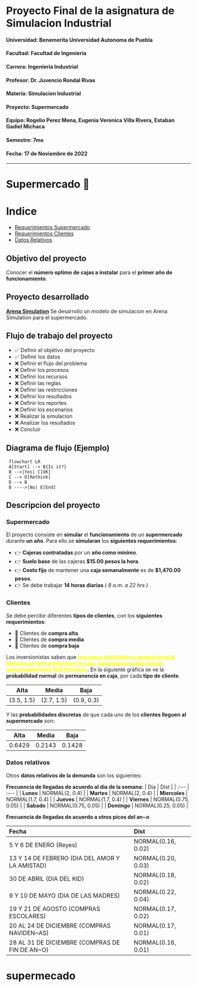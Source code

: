 # Proyecto Final de la asignatura de Simulacion Industrial

#### **Universidad:** Benemerita Universidad Autonoma de Puebla
#### **Facultad:** Facultad de Ingenieria
#### **Carrera:** Ingenieria Industrial
#### **Profesor:** Dr. Juvencio Rondal Rivas
#### **Materia:** Simulacion Industrial
#### **Proyecto:** Supermercado
#### **Equipo:** Rogelio Perez Mena, Eugenia Veronica Villa Rivera, Estaban Gadiel Michaca
#### **Semestre:** 7mo
#### **Fecha:** 17 de Noviembre de 2022

---

# Supermercado :convenience_store:

# Indice
- <a href="#super">Requerimientos Supermercado</a>
- <a href="#clientes">Requerimientos Clientes</a>
- <a href="#datos-relativos">Datos Relativos</a>

## Objetivo del proyecto
Conocer  el  **número optimo de cajas a instalar** para el **primer año de funcionamiento**.

## Proyecto desarrollado
[**Arena Simulation**](https://rossetti.github.io/RossettiArenaBook/ch2-ArenaEnv.html, "Documentacion de Arena Simulation")
Se desarrollo un modelo de simulacion en Arena Simulation para el supermercado.

## Flujo de trabajo del proyecto
- :white_check_mark: Definir el objetivo del proyecto
- :white_check_mark: Definir los datos
- :x: Definir el flujo del problema
- :x: Definir los procesos
- :x: Definir los recursos
- :x: Definir las reglas
- :x: Definir las restricciones
- :x: Definir los resultados
- :x: Definir los reportes
- :x: Definir los escenarios
- :x: Realizar la simulacion
- :x: Analizar los resultados
- :x: Concluir

## Diagrama de flujo (Ejemplo)

   ```mermaid
    flowchart LR
    A[Start] --> B{Is it?}
    B -->|Yes| C[OK]
    C --> D[Rethink]
    D --> B
    B ---->|No| E[End]
   ```


## Descripcion del proyecto

<h3 id="super">Supermercado</h3>

El proyecto consiste en **simular** el **funcionamiento** de un **supermercado** durante **un año**. Para ello se **simularan** los **siguientes requerimientos**:
- :point_right: **Cajeras contratadas** por un **año como minimo**.
- :point_right: **Suelo base** de las cajeras **$15.00 pesos la hora**.
- :point_right: **Costo fijo** de mantener una **caja semanalmente**  es  de  **$1,470.00  pesos**.
- :point_right: Se debe trabajar **14 horas diarias** *( 8 a.m. a 22 hrs )* .

<h3 id="clientes">Clientes</h3>

Se debe percibir diferentes **tipos de clientes**, con los **siguientes requerimientos**:
- :gem: Clientes de **compra alta**
- :money_with_wings: Clientes de **compra media**
- :balloon: Clientes de **compra baja**

Los inversionistas saben que <span style="text-decoration:underline; font-weight: bold; color: yellow;" >la compra del cliente es proporcional al  tiempo que este permanece en caja, gastando por cada minuto aproximadamente $50.00 pesos</span>. En la siguiente gráfica se ve la **probabilidad normal** de **permanencia en caja**, por cada **tipo de cliente**.

| Alta | Media | Baja |
| :---: | :---: | :---: |
| (3.5, 1.5) | (2.7, 1.5) | (0.9, 0.3) |

Y las **probabilidades discretas** de que cada uno de los **clientes lleguen al supermercado** son:

| Alta | Media | Baja |
| :---: | :---: | :---: |
| 0.6429 | 0.2143 | 0.1428 |

<h3 id="datos-relativos">Datos relativos</h3>

Otros **datos relativos de la demanda** son los siguientes:

**Frecuencia de llegadas de acuerdo al dia de la semana:**
| Dia | Dist |
| :--- | :--- |
| **Lunes** | NORMAL(2, 0.4) |
| **Martes** | NORMAL(2, 0.4) |
| **Miercoles** | NORMAL(1.7, 0.4) |
| **Jueves** | NORMAL(1.7, 0.4) |
| **Viernes** | NORMAL(0.75, 0.05) |
| **Sabado** | NORMAL(0.75, 0.05) |
| **Domingo** | NORMAL(0.25, 0.05) |

**Frecuencia de llegadas de acuerdo a otros picos del an~o**

| Fecha | Dist |
| :--- | :--- |
| 5 Y 6 DE ENERO (Reyes) | NORMAL(0.16, 0.02) |
| 13 Y 14 DE FEBRERO (DIA DEL AMOR Y LA AMISTAD)  | NORMAL(0.20, 0.03) |
| 30 DE ABRIL (DIA DEL KID) | NORMAL(0.18, 0.02) |
| 9 Y 10 DE MAYO (DIA DE LAS MADRES) | NORMAL(0.22, 0.04) |
| 19 Y 21 DE AGOSTO (COMPRAS ESCOLARES) | NORMAL(0.17, 0.02) |
| 20 AL 24 DE DICIEMBRE (COMPRAS NAVIDEN~AS) | NORMAL(0.17, 0.01) |
| 28 AL 31 DE DICIEMBRE (COMPRAS DE FIN DE AN~O) | NORMAL(0.16, 0.01) |
# supermecado
